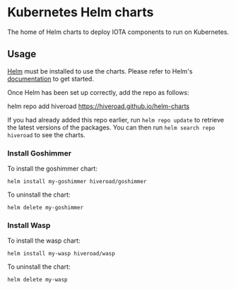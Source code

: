 # Kubernetes Helm charts

The home of Helm charts to deploy IOTA components to run on Kubernetes.

## Usage

[Helm](https://helm.sh) must be installed to use the charts.  Please refer to
Helm's [documentation](https://helm.sh/docs) to get started.

Once Helm has been set up correctly, add the repo as follows:

  helm repo add hiveroad https://hiveroad.github.io/helm-charts

If you had already added this repo earlier, run `helm repo update` to retrieve
the latest versions of the packages.  You can then run `helm search repo
hiveroad` to see the charts.

### Install Goshimmer
To install the goshimmer chart:

    helm install my-goshimmer hiveroad/goshimmer

To uninstall the chart:

    helm delete my-goshimmer

### Install Wasp

To install the wasp chart:

    helm install my-wasp hiveroad/wasp

To uninstall the chart:

    helm delete my-wasp
